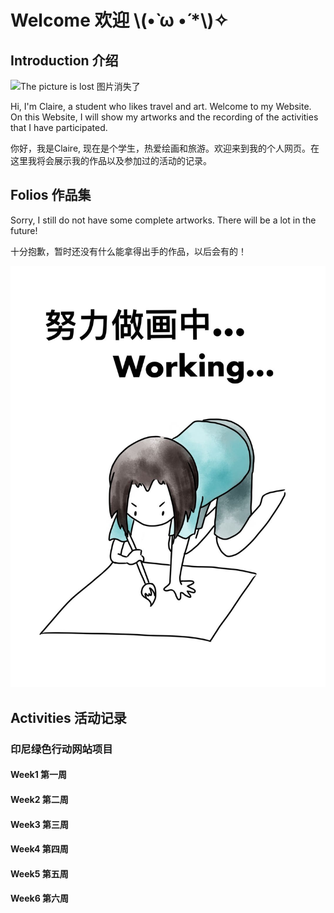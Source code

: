 <h1>Welcome 欢迎 \(•̀ ω •́ *\)✧</h1>
<h2>Introduction 介绍</h2>
<img src="自画像1.jpg" alt="The picture is lost 图片消失了">
<p>Hi, I'm Claire, a student who likes travel and art. Welcome to my Website. On this Website, I will show my artworks and the recording of the activities that I have participated.</p>
<p>你好，我是Claire, 现在是个学生，热爱绘画和旅游。欢迎来到我的个人网页。在这里我将会展示我的作品以及参加过的活动的记录。</p>
<h2>Folios 作品集</h2>
<p>Sorry, I still do not have some complete artworks. There will be a lot in the future!</p>
<p>十分抱歉，暂时还没有什么能拿得出手的作品，以后会有的！</p>
<img src="正在画.jpg" alt="The picture is lost 图片消失了QAQ">
<h2>Activities 活动记录</h2>
<h3>印尼绿色行动网站项目</h3>
<h4>Week1 第一周</h4>
<p></p>
<h4>Week2 第二周</h4>
<p></p>
<h4>Week3 第三周</h4>
<p></p>
<h4>Week4 第四周</h4>
<p></p>
<h4>Week5 第五周</h4>
<p></p>
<h4>Week6 第六周</h4>
<p></p>
